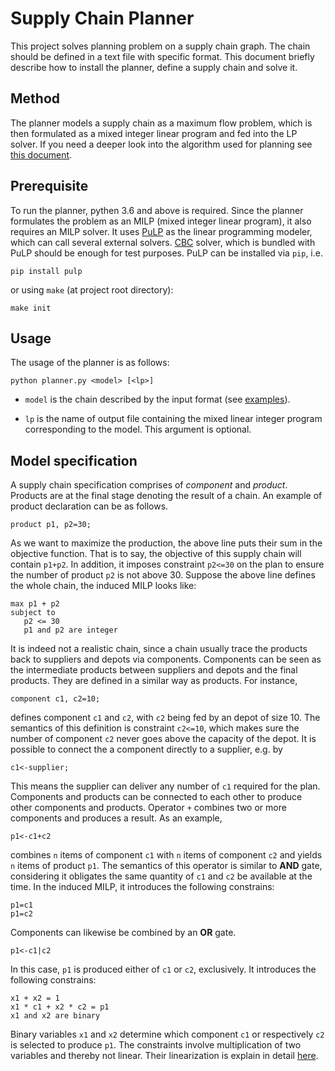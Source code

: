 Supply Chain Planner
====================

This project solves planning problem on a supply chain graph. The
chain should be defined in a text file with specific format. This
document briefly describe how to install the planner, define a supply
chain and solve it.

## Method

The planner models a supply chain as a maximum flow problem, which is
then formulated as a mixed integer linear program and fed into the LP
solver. If you need a deeper look into the algorithm used for planning
see [this document](docs/planning.pdf).

## Prerequisite

To run the planner, pythen 3.6 and above is required. Since the
planner formulates the problem as an MILP (mixed integer linear
program), it also requires an MILP solver. It uses
[PuLP](https://pypi.org/project/PuLP/) as the linear programming
modeler, which can call several external
solvers. [CBC](http://www.coin-or.org/) solver, which is bundled with
PuLP should be enough for test purposes.  PuLP can be installed via
`pip`, i.e.

```SHELL
pip install pulp
```

or using `make` (at project root directory):

```SHELL
make init
```

## Usage
The usage of the planner is as follows:

```SHELL
python planner.py <model> [<lp>]
```

- `model` is the chain described by the input format (see [examples](examples)).

- `lp` is the name of output file containing the mixed linear integer
  program corresponding to the model. This argument is optional.

## Model specification

A supply chain specification comprises of *component* and
*product*. Products are at the final stage denoting the result of a
chain. An example of product declaration can be as follows.

```SHELL
product p1, p2=30;
```

As we want to maximize the production, the above line puts their sum
in the objective function. That is to say, the objective of this
supply chain will contain `p1+p2`. In addition, it imposes constraint
`p2<=30` on the plan to ensure the number of product `p2` is not above
30. Suppose the above line defines the whole chain, the induced MILP
looks like:

```SHELL
max p1 + p2
subject to
   p2 <= 30
   p1 and p2 are integer
```

It is indeed not a realistic chain, since a chain usually trace the
products back to suppliers and depots via components. Components
can be seen as the intermediate products between suppliers and
depots and the final products. They are defined in a similar way
as products. For instance,

```SHELL
component c1, c2=10;
```

defines component `c1` and `c2`, with `c2` being fed by an depot
of size 10. The semantics of this definition is constraint `c2<=10`,
which makes sure the number of component `c2` never goes above the
capacity of the depot. It is possible to connect the a component
directly to a supplier, e.g. by

```SHELL
c1<-supplier;
```

This means the supplier can deliver any number of `c1` required for
the plan. Components and products can be connected to each other to
produce other components and products. Operator `+` combines two or
more components and produces a result. As an example,

```SHELL
p1<-c1+c2
```

combines `n` items of component `c1` with `n` items of component `c2`
and yields `n` items of product `p1`. The semantics of this operator
is similar to **AND** gate, considering it obligates the same quantity
of `c1` and `c2` be available at the time. In the induced MILP, it
introduces the following constrains:

```SHELL
p1=c1
p1=c2
```

Components can likewise be combined by an **OR** gate.

```SHELL
p1<-c1|c2
```

In this case, `p1` is produced either of `c1` or `c2`, exclusively. It
introduces the following constrains:

```SHELL
x1 + x2 = 1
x1 * c1 + x2 * c2 = p1
x1 and x2 are binary
```

Binary variables `x1` and `x2` determine which component `c1` or
respectively `c2` is selected to produce `p1`. The constraints involve
multiplication of two variables and thereby not linear. Their
linearization is explain in detail [here](docs/planning.pdf).
